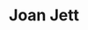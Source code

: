 ---
title: "Joan Jett"
summary: "American rock singer, guitar player, record producer, and actress. Born on September 22, 1958, Wynnewood, Pennsylvania. As Joan Marie Larkin. After the divorce of her parents she changed her surname to her mother's maiden name: Jett. At age 15, Jett co-founded . As the leader of , Jett has had eight platinum and gold albums and nine Top 40 singles. She has her own independent label, . Jett has acted in movies and television, and was executive producer of \"The Runaways,\" a film based on 's book about , *Neon Angel.* Inducted into Rock & Roll Hall of Fame in 2015 ."
image: "joan-jett.jpg"
apple_music_artist_url: "https://music.apple.com/gb/artist/joan-jett/322837493"
wikipedia_url: "none"
---